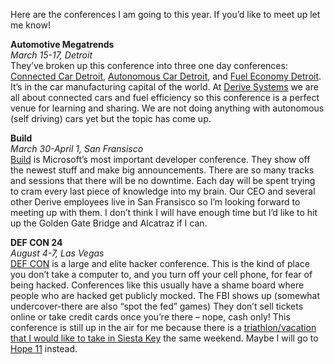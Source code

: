 
Here are the conferences I am going to this year. If you’d like to meet up let me know!

**Automotive Megatrends**  
*March 15-17, Detroit*  
 They’ve broken up this conference into three one day conferences: [Connected Car Detroit](http://connectedcardetroit.com/), [Autonomous Car Detroit](http://autonomouscardetroit.com/), and [Fuel Economy Detroit](http://fueleconomydetroit.com/). It’s in the car manufacturing capital of the world. At [Derive Systems](http://derivesystems.com/) we are all about connected cars and fuel efficiency so this conference is a perfect venue for learning and sharing. We are not doing anything with autonomous (self driving) cars yet but the topic has come up.

**Build**  
*March 30-April 1, San Fransisco*  
[Build](https://build.microsoft.com/) is Microsoft’s most important developer conference. They show off the newest stuff and make big announcements. There are so many tracks and sessions that there will be no downtime. Each day will be spent trying to cram every last piece of knowledge into my brain. Our CEO and several other Derive employees live in San Fransisco so I’m looking forward to meeting up with them. I don’t think I will have enough time but I’d like to hit up the Golden Gate Bridge and Alcatraz if I can.

**DEF CON 24**  
*August 4-7, Las Vegas*  
[DEF CON](https://www.defcon.org/) is a large and elite hacker conference. This is the kind of place you don’t take a computer to, and you turn off your cell phone, for fear of being hacked. Conferences like this usually have a shame board where people who are hacked get publicly mocked. The FBI shows up (somewhat undercover-there are also “spot the fed” games) They don’t sell tickets online or take credit cards once you’re there – nope, cash only! This conference is still up in the air for me because there is a [triathlon/vacation that I would like to take in Siesta Key](http://www.multirace.com/events/26) the same weekend. Maybe I will go to [Hope 11](https://hopeconf.wordpress.com/) instead.


